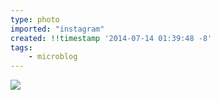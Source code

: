 ```yaml
---
type: photo
imported: "instagram"
created: !!timestamp '2014-07-14 01:39:48 -8'
tags:
    - microblog
---
```

![](/media/images/photos/2014/07/a69258f8fb7b8bf2da26382b486e03cd.jpg)

